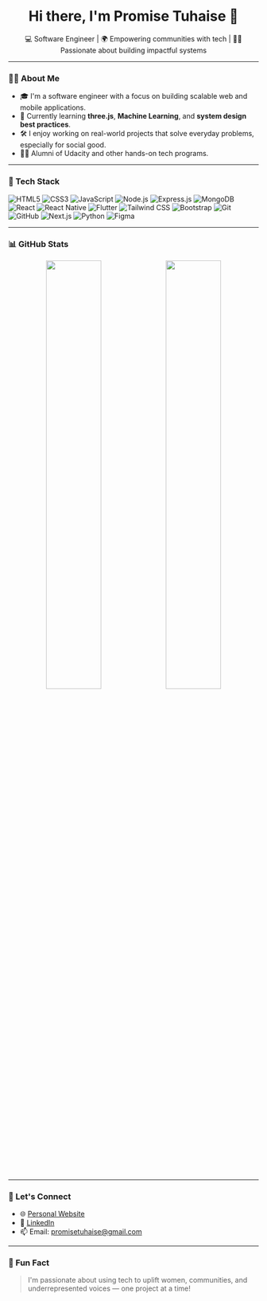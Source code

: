<h1 align="center">Hi there, I'm Promise Tuhaise 👋</h1>

<p align="center">
  💻 Software Engineer | 🌍 Empowering communities with tech | 👩‍💻 Passionate about building impactful systems
</p>

---

### 👩‍💻 About Me

- 🎓 I'm a software engineer with a focus on building scalable web and mobile applications.
- 🌱 Currently learning **three.js**, **Machine Learning**, and **system design best practices**.
- 🛠️ I enjoy working on real-world projects that solve everyday problems, especially for social good.
- 👩‍🎓 Alumni of Udacity and other hands-on tech programs.

---

### 🧰 Tech Stack

![HTML5](https://img.shields.io/badge/-HTML5-E34F26?style=flat&logo=html5&logoColor=white)
![CSS3](https://img.shields.io/badge/-CSS3-1572B6?style=flat&logo=css3)
![JavaScript](https://img.shields.io/badge/-JavaScript-F7DF1E?style=flat&logo=javascript&logoColor=black)
![Node.js](https://img.shields.io/badge/-Node.js-339933?style=flat&logo=node.js&logoColor=white)
![Express.js](https://img.shields.io/badge/-Express.js-000000?style=flat&logo=express)
![MongoDB](https://img.shields.io/badge/-MongoDB-47A248?style=flat&logo=mongodb&logoColor=white)
![React](https://img.shields.io/badge/-React-61DAFB?style=flat&logo=react&logoColor=black)
![React Native](https://img.shields.io/badge/-React%20Native-20232A?style=flat&logo=react&logoColor=61DAFB)
![Flutter](https://img.shields.io/badge/-Flutter-02569B?style=flat&logo=flutter&logoColor=white)
![Tailwind CSS](https://img.shields.io/badge/-Tailwind%20CSS-38B2AC?style=flat&logo=tailwind-css&logoColor=white)
![Bootstrap](https://img.shields.io/badge/-Bootstrap-563D7C?style=flat&logo=bootstrap&logoColor=white)
![Git](https://img.shields.io/badge/-Git-F05032?style=flat&logo=git&logoColor=white)
![GitHub](https://img.shields.io/badge/-GitHub-181717?style=flat&logo=github)
![Next.js](https://img.shields.io/badge/-Next.js-000000?style=flat&logo=next.js&logoColor=white)
![Python](https://img.shields.io/badge/-Python-3776AB?style=flat&logo=python&logoColor=white)
![Figma](https://img.shields.io/badge/-Figma-F24E1E?style=flat&logo=figma&logoColor=white)

---

### 📊 GitHub Stats

<p align="center">
  <img src="https://github-readme-stats.vercel.app/api?username=promisetuhaise&show_icons=true&theme=radical" width="47%"/>
  <img src="https://github-readme-stats.vercel.app/api/top-langs/?username=promisetuhaise&layout=compact&theme=radical" width="47%"/>
</p>

---

### 🔗 Let's Connect

- 🌐 [Personal Website](https://tuhaisepromise-personalweb.vercel.app/)
- 💼 [LinkedIn](https://www.linkedin.com/in/promise-tuhaise/)
- 📫 Email: promisetuhaise@gmail.com

---

### 🌟 Fun Fact

> I'm passionate about using tech to uplift women, communities, and underrepresented voices — one project at a time!


<!--
**promisetuhaise/promisetuhaise** is a ✨ _special_ ✨ repository because its `README.md` (this file) appears on your GitHub profile.

Here are some ideas to get you started:

- 🔭 I’m currently working on ...
- 🌱 I’m currently learning ...
- 👯 I’m looking to collaborate on ...
- 🤔 I’m looking for help with ...
- 💬 Ask me about ...
- 📫 How to reach me: ...
- 😄 Pronouns: ...
- ⚡ Fun fact: ...
-->

